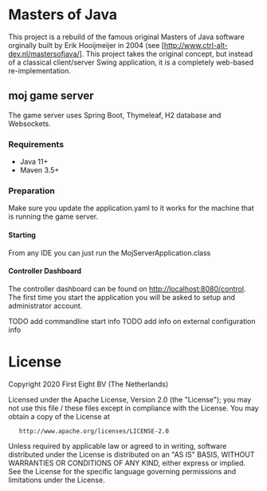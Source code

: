# Masters of Java

This project is a rebuild of the famous original Masters of Java software orginally built by Erik Hooijmeijer 
in 2004 (see [http://www.ctrl-alt-dev.nl/mastersofjava/]. This project takes the original concept, but instead 
of a classical client/server Swing application, it is a completely web-based re-implementation.

## moj game server

The game server uses Spring Boot, Thymeleaf, H2 database and Websockets.

### Requirements

- Java 11+
- Maven 3.5+

### Preparation

Make sure you update the application.yaml to it works for the machine that is running the game server.  

#### Starting
From any IDE you can just run the MojServerApplication.class

#### Controller Dashboard

The controller dashboard can be found on [http://localhost:8080/control](http://localhost:8080/control). The first time
you start the application you will be asked to setup and administrator account. 

TODO add commandline start info
TODO add info on external configuration info


# License

   Copyright 2020 First Eight BV (The Netherlands)

   Licensed under the Apache License, Version 2.0 (the "License");
   you may not use this file / these files except in compliance with the License.
   You may obtain a copy of the License at

       http://www.apache.org/licenses/LICENSE-2.0

   Unless required by applicable law or agreed to in writing, software
   distributed under the License is distributed on an "AS IS" BASIS,
   WITHOUT WARRANTIES OR CONDITIONS OF ANY KIND, either express or implied.
   See the License for the specific language governing permissions and
   limitations under the License.


